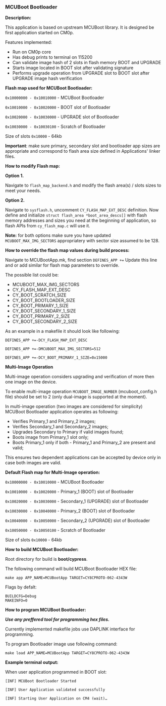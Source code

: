 ### MCUBoot Bootloader

**Description:**

This application is based on upstream MCUBoot library. It is designed be first application started on CM0p.

Features implemented:
* Run on CM0p core
* Has debug prints to terminal on 115200
* Can validate image hash of 2 slots in flash memory BOOT and UPGRADE
* Starts image located in BOOT slot after validating signature
* Performs upgrade operation from UPGRADE slot to BOOT slot after UPGRADE image hash verification

**Flash map used for MCUBoot Bootloader:**

`0x10000000 - 0x10010000` - MCUBoot Bootloader

`0x10010000 - 0x10020000` - BOOT slot of Bootloader

`0x10020000 - 0x10030000` - UPGRADE slot of Bootloader

`0x10030000 - 0x10030100` - Scratch of Bootloader

Size of slots `0x10000` - 64kb

**Important**: make sure primary, secondary slot and bootloader app sizes are appropriate and correspond to flash area size defined in Applications' linker files.

**How to modify Flash map:**

__Option 1.__

Navigate to `flash_map_backend.h` and modify the flash area(s) / slots sizes to meet your needs.

__Option 2.__

Navigate to `sysflash.h`, uncomment `CY_FLASH_MAP_EXT_DESC` definition.
Now define and initialize `struct flash_area *boot_area_descs[]` with flash memory addresses and sizes you need at the beginning of application, so flash APIs from `cy_flash_map.c` will use it.

__Note:__ for both options make sure you have updated `MCUBOOT_MAX_IMG_SECTORS` appropriatery with sector size assumed to be 128.

**How to override the flash map values during build process:**

Navigate to MCUBootApp.mk, find section `DEFINES_APP +=`
Update this line and or add similar for flash map parameters to override.

The possible list could be:

* MCUBOOT_MAX_IMG_SECTORS
* CY_FLASH_MAP_EXT_DESC
* CY_BOOT_SCRATCH_SIZE
* CY_BOOT_BOOTLOADER_SIZE
* CY_BOOT_PRIMARY_1_SIZE
* CY_BOOT_SECONDARY_1_SIZE
* CY_BOOT_PRIMARY_2_SIZE
* CY_BOOT_SECONDARY_2_SIZE

As an example in a makefile it should look like following:

`DEFINES_APP +=-DCY_FLASH_MAP_EXT_DESC`

`DEFINES_APP +=-DMCUBOOT_MAX_IMG_SECTORS=512`

`DEFINES_APP +=-DCY_BOOT_PRIMARY_1_SIZE=0x15000`

**Multi-Image Operation**


Multi-image operation considers upgrading and verification of more then one image on the device.

To enable multi-image operation `MCUBOOT_IMAGE_NUMBER` (mcuboot_config.h file) should be set to 2 (only dual-image is supported at the moment).

In multi-image operation (two images are considered for simplicity) MCUBoot Bootloader application operates as following:

* Verifies Primary_1 and Primary_2 images;
* Verifies Secondary_1 and Secondary_2 images;
* Upgrades Secondary to Primary if valid images found;
* Boots image from Primary_1 slot only;
* Boots Primary_1 only if both - Primary_1 and Primary_2 are present and valid;

This ensures two dependent applications can be accepted by device only in case both images are valid.

**Default Flash map for Multi-Image operation:**

`0x10000000 - 0x10010000` - MCUBoot Bootloader

`0x10010000 - 0x10020000` - Primary_1 (BOOT) slot of Bootloader

`0x10020000 - 0x10030000` - Secondary_1 (UPGRADE) slot of Bootloader

`0x10030000 - 0x10040000` - Primary_2 (BOOT) slot of Bootloader

`0x10040000 - 0x10050000` - Secondary_2 (UPGRADE) slot of Bootloader

`0x10050000 - 0x10050100` - Scratch of Bootloader

Size of slots `0x10000` - 64kb

**How to build MCUBoot Bootloader:**

Root directory for build is **boot/cypress**.

The following command will build MCUBoot Bootloader HEX file:

    make app APP_NAME=MCUBootApp TARGET=CY8CPROTO-062-4343W

Flags by defalt:

    BUILDCFG=Debug
    MAKEINFO=0

**How to program MCUBoot Bootloader:**

**_Use any preffered tool for programming hex files._**

Currently implemented makefile jobs use DAPLINK interface for programming.

To program Bootloader image use following command:

    make load APP_NAME=MCUBootApp TARGET=CY8CPROTO-062-4343W

**Example terminal output:**

When user application programmed in BOOT slot:

    [INF] MCUBoot Bootloader Started

    [INF] User Application validated successfully

    [INF] Starting User Application on CM4 (wait)…
